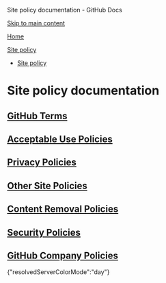 Site policy documentation - GitHub Docs

[Skip to main content](#main-content)

[Home](/de)

[Site policy](/de/site-policy)

* [Site policy](/de/site-policy)

Site policy documentation
==========

[GitHub Terms](/de/site-policy/github-terms)
----------

[Acceptable Use Policies](/de/site-policy/acceptable-use-policies)
----------

[Privacy Policies](/de/site-policy/privacy-policies)
----------

[Other Site Policies](/de/site-policy/other-site-policies)
----------

[Content Removal Policies](/de/site-policy/content-removal-policies)
----------

[Security Policies](/de/site-policy/security-policies)
----------

[GitHub Company Policies](/de/site-policy/github-company-policies)
----------

{"resolvedServerColorMode":"day"}

